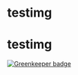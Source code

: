 # testimg
# testimg

[![Greenkeeper badge](https://badges.greenkeeper.io/renilbabu03/testimg.svg)](https://greenkeeper.io/)
